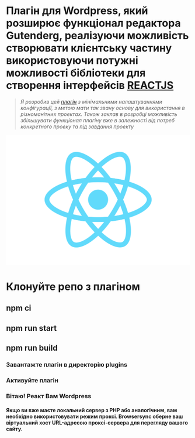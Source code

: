 # Плагін для Wordpress, який розширює функціонал редактора Gutenderg, реалізуючи можливість створювати клієнтську частину використовуючи потужні можливості бібліотеки для створення інтерфейсів [REACTJS](https://reactjs.org/)
> _Я розробив цей [плагін](https://github.com/turovskiy/WP-REACT-GUTENBERG-plugin) з мінімальними налаштуваннями конфігурації, з метою мати так звану основу для використання в різноманітних проектах. Також заклав в розробці можливість збільшувати функціонал плагіну вже в  залежності від потреб конкретного проеку та під завдання проекту_

![react](https://raw.githubusercontent.com/turovskiy/WP-REACT-GUTENBERG-plugin/main/dev-icons/React-icon.png)

# Клонуйте репо з плагіном 
## npm ci
## npm run start
## npm run build

### Завантажте плагін в директорію plugins
### Активуйте плагін
### Вітаю! Реакт Вам Wordpress



#### Якщо ви вже маєте локальний сервер з PHP або аналогічним, вам необхідно використовувати режим проксі. Browsersync оберне ваш віртуальний хост URL-адресою проксі-сервера для перегляду вашого сайту.